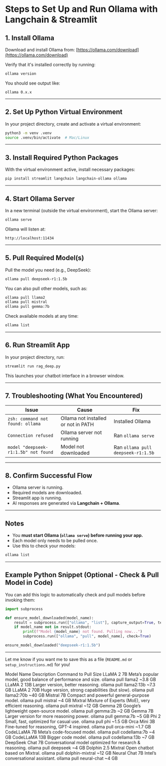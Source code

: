 # Steps to Set Up and Run Ollama with Langchain & Streamlit

## 1. Install Ollama

Download and install Ollama from: [https://ollama.com/download](https://ollama.com/download)

Verify that it's installed correctly by running:

```bash
ollama version
```

You should see output like:

```text
ollama 0.x.x
```

---

## 2. Set Up Python Virtual Environment

In your project directory, create and activate a virtual environment:

```bash
python3 -m venv .venv
source .venv/bin/activate  # Mac/Linux
```

---

## 3. Install Required Python Packages

With the virtual environment active, install necessary packages:

```bash
pip install streamlit langchain langchain-ollama ollama
```

---

## 4. Start Ollama Server

In a new terminal (outside the virtual environment), start the Ollama server:

```bash
ollama serve
```

Ollama will listen at:

```
http://localhost:11434
```

---

## 5. Pull Required Model(s)

Pull the model you need (e.g., DeepSeek):

```bash
ollama pull deepseek-r1:1.5b
```

You can also pull other models, such as:

```bash
ollama pull llama2
ollama pull mistral
ollama pull gemma:7b
```

Check available models at any time:

```bash
ollama list
```

---

## 6. Run Streamlit App

In your project directory, run:

```bash
streamlit run rag_deep.py
```

This launches your chatbot interface in a browser window.

---

## 7. Troubleshooting (What You Encountered)

| Issue                                | Cause                               | Fix                                |
| ------------------------------------ | ----------------------------------- | ---------------------------------- |
| `zsh: command not found: ollama`     | Ollama not installed or not in PATH | Installed Ollama                   |
| `Connection refused`                 | Ollama server not running           | Ran `ollama serve`                 |
| `model "deepseek-r1:1.5b" not found` | Model not downloaded                | Ran `ollama pull deepseek-r1:1.5b` |

---

## 8. Confirm Successful Flow

- Ollama server is running.
- Required models are downloaded.
- Streamlit app is running.
- AI responses are generated via **Langchain + Ollama**.

---

## Notes

- You **must start Ollama (`ollama serve`) before running your app.**
- Each model only needs to be pulled once.
- Use this to check your models:

```bash
ollama list
```

---

## Example Python Snippet (Optional - Check & Pull Model in Code)

You can add this logic to automatically check and pull models before invoking them:

```python
import subprocess

def ensure_model_downloaded(model_name):
    result = subprocess.run(["ollama", "list"], capture_output=True, text=True)
    if model_name not in result.stdout:
        print(f"Model {model_name} not found. Pulling now...")
        subprocess.run(["ollama", "pull", model_name], check=True)

ensure_model_downloaded("deepseek-r1:1.5b")
```

---

Let me know if you want me to save this as a file (`README.md` or `setup_instructions.md`) for you!

Model Name Description Command to Pull Size
LLaMA 2 7B Meta’s popular model, good balance of performance and size. ollama pull llama2 ~3.8 GB
LLaMA 2 13B Larger version, better reasoning. ollama pull llama2:13b ~7.3 GB
LLaMA 2 70B Huge version, strong capabilities (but slow). ollama pull llama2:70b ~40 GB
Mistral 7B Compact and powerful general-purpose model. ollama pull mistral ~4 GB
Mixtral Mixture of Experts (MoE), very efficient reasoning. ollama pull mixtral ~12 GB
Gemma 2B Google’s lightweight open-source model. ollama pull gemma:2b ~2 GB
Gemma 7B Larger version for more reasoning power. ollama pull gemma:7b ~5 GB
Phi 2 Small, fast, optimized for casual use. ollama pull phi ~1.5 GB
Orca Mini 3B Fine-tuned for reasoning, GPT-4 inspired. ollama pull orca-mini ~1.7 GB
CodeLLaMA 7B Meta’s code-focused model. ollama pull codellama:7b ~4 GB
CodeLLaMA 13B Bigger code model. ollama pull codellama:13b ~7 GB
DeepSeek Chat 7B Conversational model optimized for research & reasoning. ollama pull deepseek ~4 GB
Dolphin 2.5 Mixtral Open chatbot based on Mixtral. ollama pull dolphin-mixtral ~12 GB
Neural Chat 7B Intel’s conversational assistant. ollama pull neural-chat ~4 GB
